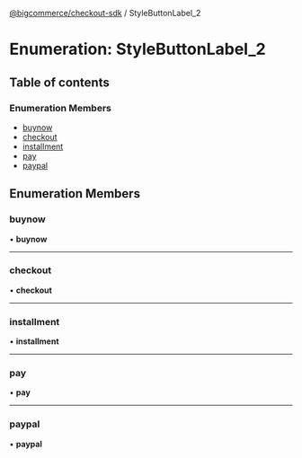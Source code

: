 [@bigcommerce/checkout-sdk](../README.md) / StyleButtonLabel_2

# Enumeration: StyleButtonLabel\_2

## Table of contents

### Enumeration Members

- [buynow](StyleButtonLabel_2.md#buynow)
- [checkout](StyleButtonLabel_2.md#checkout)
- [installment](StyleButtonLabel_2.md#installment)
- [pay](StyleButtonLabel_2.md#pay)
- [paypal](StyleButtonLabel_2.md#paypal)

## Enumeration Members

### buynow

• **buynow**

___

### checkout

• **checkout**

___

### installment

• **installment**

___

### pay

• **pay**

___

### paypal

• **paypal**
